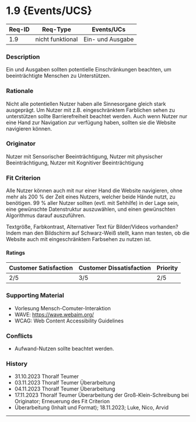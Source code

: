 # 1.9 {Events/UCS}

| Req-ID | Req-Type         | Events/UCs       |
|--------|------------------|------------------|
| 1.9    |nicht funktional  |Ein- und Ausgabe  |

### Description
Ein und Ausgaben sollten potentielle Einschränkungen beachten, um beeinträchtigte Menschen zu Unterstützen.

### Rationale
Nicht alle potentiellen Nutzer haben alle Sinnesorgane gleich stark ausgeprägt. Um Nutzer mit z.B. eingeschränktem Farblichen sehen zu unterstützen sollte Barrierefreiheit beachtet werden. Auch wenn Nutzer nur eine Hand zur Navigation zur verfügung haben, sollten sie die Website navigieren können.

### Originator
Nutzer mit Sensorischer Beeinträchtigung, Nutzer mit physischer Beeinträchtigung, Nutzer mit Kognitiver Beeinträchtigung

### Fit Criterion
Alle Nutzer können auch mit nur einer Hand die Website navigieren, ohne mehr als 200 % der Zeit eines Nutzers, welcher beide Hände nutzt, zu benötigen. 99 % aller Nutzer sollten (evtl. mit Sehhilfe) in der Lage sein, eine gewünschte Datenstruktur auszuwählen, und einen gewünschten Algorithmus darauf auszuführen.

Textgröße, Farbkontrast, Alternativer Text für Bilder/Videos vorhanden?
Indem man den Bildschirm auf Schwarz-Weiß stellt, kann man testen, ob die Website auch mit eingeschränktem Farbsehen zu nutzen ist.

#### Ratings
| Customer Satisfaction | Customer Dissatisfaction | Priority |
|----------------------|-------------------------|----------|
| 2/5                    | 3/5                       | 2/5        |

### Supporting Material
- Vorlesung Mensch-Comuter-Interaktion
- WAVE: https://wave.webaim.org/
- WCAG: Web Content Accessibility Guidelines

### Conflicts
- Aufwand-Nutzen sollte beachtet werden.

### History
- 31.10.2023 Thoralf Teumer
- 03.11.2023 Thoralf Teumer Überarbeitung
- 04.11.2023 Thoralf Teumer Überarbeitung
- 17.11.2023 Thoralf Teumer Überarbeitung der Groß-Klein-Schreibung bei Originator; Erneuerung des Fit Criterion
- Überarbeitung (Inhalt und Format); 18.11.2023; Luke, Nico, Arvid
---
